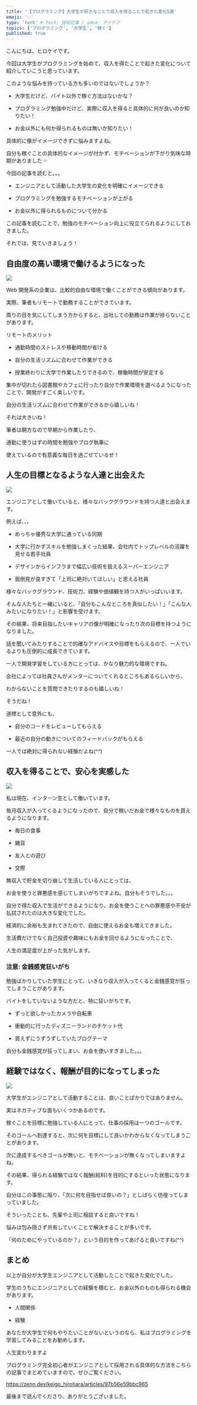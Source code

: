 ```yaml
---
title: '【プログラミング】大学生が好きなことで収入を得ることで起きた変化5選'
emoji: '✨'
type: 'tech' # tech: 技術記事 / idea: アイデア
topics: ['プログラミング', '大学生', '稼ぐ']
published: true
---
```


こんにちは、ヒロケイです。

今回は大学生がプログラミングを始めて、収入を得たことで起きた変化について紹介していこうと思っています。

このような悩みを持っている方も多いのではないでしょうか？

- 大学生だけど、バイト以外で稼ぐ方法はないかな？

- プログラミング勉強中だけど、実際に収入を得ると具体的に何が良いのか知りたい！

- お金以外にも何か得られるものは無いか知りたい！

具体的に像がイメージできずに悩みますよね。

自分も稼ぐことの具体的なイメージが付かず、モチベーションが下がり気味な時期がありました 💦

今回の記事を読むと。。。

- エンジニアとして活動した大学生の変化を明確にイメージできる

- プログラミングを勉強するモチベーションが上がる

- お金以外に得られるものについて分かる

この記事を読むことで、勉強のモチベーション向上に役立てられるようにしておきました。

それでは、見ていきましょう！

## 自由度の高い環境で働けるようになった

![](/images/design-17.jpg)

Web 開発系の企業は、比較的自由な環境で働くことができる傾向があります。

実際、筆者もリモートで勤務することができています。

周りの目を気にしてしまう方からすると、出社しての勤務は作業が捗らないことがあります。

リモートのメリット

- 通勤時間のストレスや移動時間が省ける

- 自分の生活リズムに合わせて作業ができる

- 授業終わりに大学で作業したりできるので、稼働時間が安定する

集中が切れたら図書館やカフェに行ったり自分で作業環境を選べるようになったことで、開発がすごく楽しいです。

自分の生活リズムに合わせて作業ができるから嬉しいね！

それは大きいね！

筆者は朝方なので早朝から作業したり、

通勤に使うはずの時間を勉強やブログ執筆に

使えているので有意義な毎日を過ごせているぜ！

## 人生の目標となるような人達と出会えた

![](/images/design-18.jpg)

エンジニアとして働いていると、様々なバックグラウンドを持つ人達と出会えます。

例えば、、、

- めっちゃ優秀な大学に通っている同期

- 大学に行かずスキルを勉強しまくった結果、会社内でトップレベルの活躍を見せる若手社員

- デザインからインフラまで幅広い技術を扱えるスーパーエンジニア

- 面倒見が良すぎて「上司に絶対いてほしい」と思える社員

様々なバックグラウンド、技術力、経験や価値観を持つ人がいっぱいいます。

そんな人たちと一緒にいると、「自分もこんなところを真似したい！」「こんな人みたいになりたい！」と影響を受けます。

その結果、将来目指したいキャリアの像が明確になったり次の目標を持つようになりました。

話を聞いてみたりすることで的確なアドバイスや目標をもらえるので、一人でいるよりも圧倒的に成長できています。

一人で開発学習をしている方にとっては、かなり魅力的な環境ですね。

会社によっては社員さんがメンターについてくれるところもあるらしいから、

わからないことを質問できたりするのも嬉しいね！

そうだね！

道標として意外にも、

- 自分のコードをレビューしてもらえる

- 最近の自分の動きについてのフィードバックがもらえる

一人では絶対に得られない経験だよね(^^)

## 収入を得ることで、安心を実感した

![](/images/design-19.jpg)

私は現在、インターン生として働いています。

毎月収入が入ってくるようになったので、自分で稼いだお金で様々なものを買えるようになります。

- 毎日の食事

- 雑貨

- 友人との遊び

- 交際

無収入で貯金を切り崩して生活している人にとっては、

お金を使うと罪悪感を感じてしまいがちですよね。自分もそうでした。。。

自分で得た収入で生活ができるようになり、お金を使うことへの罪悪感や不安が払拭されたのは大きな変化でした。

経済的に余裕も生まれてきたので、自由に使えるお金も増えてきました。

生活費だけでなく自己投資や趣味にもお金を回せるようになったことで、

人生の満足度が上がった気がします。

### 注意: 金銭感覚狂いがち

勉強ばかりしていた学生にとって、いきなり収入が入ってくると金銭感覚が狂ってしまうことがあります。

バイトをしていないような方だと、特に狂いがちです。

- ずっと欲しかったカメラや自転車

- 衝動的に行ったディズニーランドのチケット代

- 買えずにうずうずしていたブログテーマ

自分も金銭感覚が狂ってしまい、お金を使いすぎました。。。

## 経験ではなく、報酬が目的になってしまった

![](/images/design-20.jpg)

大学生がエンジニアとして活動することは、良いことばかりではありません。

実はネガティブな面もいくつかあるのです。

稼ぐことを目標に勉強している人にとって、仕事の採用は一つのゴールです。

そのゴールへ到達すると、次に何を目標にして良いかわからなくなってしまうことがあります。

次に達成するべきゴールが無いと、モチベーションが無くなってしまいますよね。

その結果、得られる経験ではなく報酬(給料)を目的にするといった状態になります。

自分はこの事態に陥り、「次に何を目指せば良いの？」としばらく彷徨ってしまっていました。

そういったことも、先輩や上司に相談すると良いですね！

悩みは包み隠さず共有していくことで解決することが多いです。

「何のためにやっているのか？」という目的を作ってあげると良いですね(^^)

## まとめ

以上が自分が大学生エンジニアとして活動したことで起きた変化でした。

学生のうちにエンジニアとしての経験を積むと、お金以外のものも得られる機会があります。

- 人間関係

- 経験

あなたが大学生で何もやりたいことがないというのなら、私はプログラミングを学習してみることをお勧めします。

人生変わりますよ

プログラミング完全初心者がエンジニアとして採用される具体的な方法をこちらの記事でまとめていますので、ぜひご覧ください。

https://zenn.dev/keigo_hirohara/articles/97b56e59bbc965

最後まで読んでくださり、ありがとうございました。
